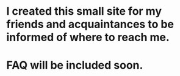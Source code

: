 # I created this small site for my friends and acquaintances to be informed of where to reach me.
# FAQ will be included soon.
